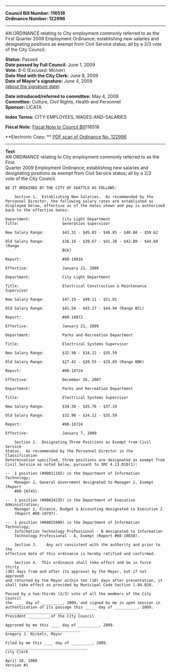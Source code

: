 * * * * *  
  
**Council Bill Number: [](#h0)[](#h2)116518**   
**Ordinance Number: 122996**  
  
* * * * *  
  
AN ORDINANCE relating to City employment commonly referred to as the First Quarter 2009 Employment Ordinance; establishing new salaries and designating positions as exempt from Civil Service status; all by a 2/3 vote of the City Council.  
  
**Status:** Passed   
**Date passed by Full Council:** June 1, 2009   
**Vote:** 8-0 (Excused: McIver)   
**Date filed with the City Clerk:** June 8, 2009   
**Date of Mayor's signature:** June 4, 2009   
[(about the signature date)](/~public/approvaldate.htm)   
  
  
**Date introduced/referred to committee:** May 4, 2009   
**Committee:** Culture, Civil Rights, Health and Personnel   
**Sponsor:** LICATA   
  
**Index Terms:** CITY-EMPLOYEES, WAGES-AND-SALARIES  
  
**Fiscal Note:** [Fiscal Note to Council Bill](http://clerk.seattle.gov/~public/fnote/116518.htm)[](#h1)[](#h3)116518  
  
**Electronic Copy: ** [PDF scan of Ordinance No. 122996](/~archives/Ordinances/Ord_122996.pdf)  
  
* * * * *  
  
**Text**  
    AN ORDINANCE relating to City employment commonly referred to as the First  
    Quarter 2009 Employment Ordinance; establishing new salaries and  
    designating positions as exempt from Civil Service status; all by a 2/3  
    vote of the City Council.  
  
    BE IT ORDAINED BY THE CITY OF SEATTLE AS FOLLOWS:  
  
        Section 1.  Establishing New Salaries.  As recommended by the  
    Personnel Director, the following salary rates are established as  
    displayed below, effective as of the dates shown and pay is authorized  
    back to the effective dates:  
  
    Department:              City Light Department  
    Title:                   Generation Supervisor  
  
    New Salary Range:        $43.31 - $45.03 - $46.85 - $48.68 - $50.62  
  
    Old Salary Range:        $38.16 - $39.67 - $41.28 - $42.89 - $44.60 (Range  
                             BCK)  
  
    Report:                  #08-10816  
  
    Effective:               January 21, 2009  
  
    Department:              City Light Department  
  
    Title:                   Electrical Construction & Maintenance Supervisor  
  
    New Salary Range:        $47.19 - $49.11 - $51.01  
  
    Old Salary Range:        $41.58 - $43.27 - $44.94 (Range BCL)  
  
    Report:                  #08-10872  
  
    Effective:               January 21, 2009  
  
    Department:              Parks and Recreation Department  
  
    Title:                   Electrical Systems Supervisor  
  
    New Salary Range:        $32.90 - $34.22 - $35.59  
  
    Old Salary Range:        $27.42 - $28.55 - $29.69 (Range BBK)  
  
    Report:                  #08-10724  
  
    Effective:               December 26, 2007  
  
    Department:              Parks and Recreation Department  
  
    Title:                   Electrical Systems Supervisor  
  
    New Salary Range:        $34.38 - $35.76 - $37.19  
  
    Old Salary Range:        $32.90 - $34.22 - $35.59  
  
    Report:                  #08-10724  
  
    Effective:               January 7, 2009  
  
        Section 2.  Designating Three Positions as Exempt from Civil Service  
    Status.  As recommended by the Personnel Director in the Classification  
    Determination specified, three positions are designated as exempt from  
    Civil Service as noted below, pursuant to SMC 4.13.010(1):  
  
    --  1 position (#00011165) in the Department of Information Technology;  
        Manager 2, General Government designated to Manager 2, Exempt (Report  
        #08-10745).  
  
    --  1 position (#00024235) in the Department of Executive Administration;  
        Manager 2, Finance, Budget & Accounting designated to Executive 2  
        (Report #08-10797).  
  
    --  1 position (#00025909) in the Department of Information Technology;  
        Information Technology Professional - B designated to Information  
        Technology Professional - A, Exempt (Report #08-10838).  
  
        Section 3.    Any act consistent with the authority and prior to the  
    effective date of this ordinance is hereby ratified and confirmed.  
  
        Section 4.  This ordinance shall take effect and be in force thirty  
    (30) days from and after its approval by the Mayor, but if not approved  
    and returned by the Mayor within ten (10) days after presentation, it  
    shall take effect as provided by Municipal Code Section 1.04.020.  
  
    Passed by a two-thirds (2/3) vote of all the members of the City Council  
    the ____ day of _________, 2009, and signed by me in open session in  
    authentication of its passage this _____ day of __________, 2009.  
    _________________________________  
    President __________of the City Council  
  
    Approved by me this ____ day of _________, 2009.  
    _________________________________  
    Gregory J. Nickels, Mayor  
  
    Filed by me this ____ day of _________, 2009.  
    ____________________________________  
    City Clerk  
  
    April 28, 2009  
    Version #1  
